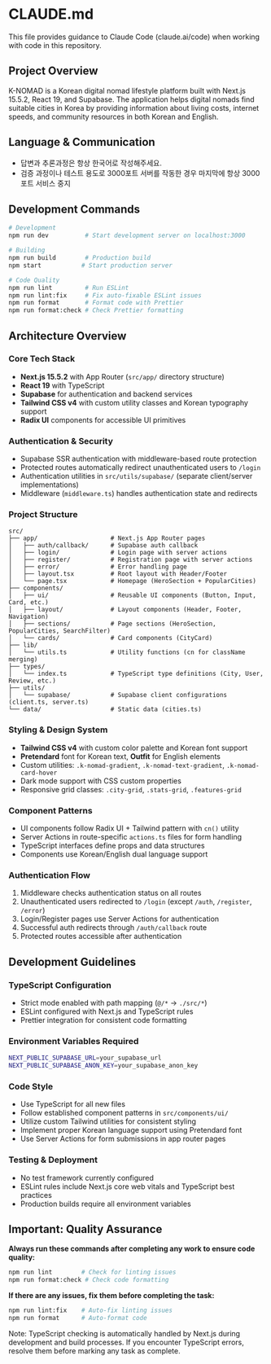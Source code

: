 # CLAUDE.md

This file provides guidance to Claude Code (claude.ai/code) when working with code in this repository.

## Project Overview

K-NOMAD is a Korean digital nomad lifestyle platform built with Next.js 15.5.2, React 19, and Supabase. The application helps digital nomads find suitable cities in Korea by providing information about living costs, internet speeds, and community resources in both Korean and English.

## Language & Communication
- 답변과 추론과정은 항상 한국어로 작성해주세요.
- 검증 과정이나 테스트 용도로 3000포트 서버를 작동한 경우 마지막에 항상 3000포트 서비스 중지

## Development Commands

```bash
# Development
npm run dev          # Start development server on localhost:3000

# Building
npm run build        # Production build
npm start           # Start production server

# Code Quality
npm run lint         # Run ESLint
npm run lint:fix     # Fix auto-fixable ESLint issues
npm run format       # Format code with Prettier
npm run format:check # Check Prettier formatting
```

## Architecture Overview

### Core Tech Stack
- **Next.js 15.5.2** with App Router (`src/app/` directory structure)
- **React 19** with TypeScript
- **Supabase** for authentication and backend services
- **Tailwind CSS v4** with custom utility classes and Korean typography support
- **Radix UI** components for accessible UI primitives

### Authentication & Security
- Supabase SSR authentication with middleware-based route protection
- Protected routes automatically redirect unauthenticated users to `/login`
- Authentication utilities in `src/utils/supabase/` (separate client/server implementations)
- Middleware (`middleware.ts`) handles authentication state and redirects

### Project Structure
```
src/
├── app/                    # Next.js App Router pages
│   ├── auth/callback/      # Supabase auth callback
│   ├── login/              # Login page with server actions
│   ├── register/           # Registration page with server actions  
│   ├── error/              # Error handling page
│   ├── layout.tsx          # Root layout with Header/Footer
│   └── page.tsx            # Homepage (HeroSection + PopularCities)
├── components/
│   ├── ui/                 # Reusable UI components (Button, Input, Card, etc.)
│   ├── layout/             # Layout components (Header, Footer, Navigation)
│   ├── sections/           # Page sections (HeroSection, PopularCities, SearchFilter)
│   └── cards/              # Card components (CityCard)
├── lib/
│   └── utils.ts            # Utility functions (cn for className merging)
├── types/
│   └── index.ts            # TypeScript type definitions (City, User, Review, etc.)
├── utils/
│   └── supabase/           # Supabase client configurations (client.ts, server.ts)
└── data/                   # Static data (cities.ts)
```

### Styling & Design System
- **Tailwind CSS v4** with custom color palette and Korean font support
- **Pretendard** font for Korean text, **Outfit** for English elements
- Custom utilities: `.k-nomad-gradient`, `.k-nomad-text-gradient`, `.k-nomad-card-hover`
- Dark mode support with CSS custom properties
- Responsive grid classes: `.city-grid`, `.stats-grid`, `.features-grid`

### Component Patterns
- UI components follow Radix UI + Tailwind pattern with `cn()` utility
- Server Actions in route-specific `actions.ts` files for form handling
- TypeScript interfaces define props and data structures
- Components use Korean/English dual language support

### Authentication Flow
1. Middleware checks authentication status on all routes
2. Unauthenticated users redirected to `/login` (except `/auth`, `/register`, `/error`)
3. Login/Register pages use Server Actions for authentication
4. Successful auth redirects through `/auth/callback` route
5. Protected routes accessible after authentication

## Development Guidelines

### TypeScript Configuration
- Strict mode enabled with path mapping (`@/*` → `./src/*`)
- ESLint configured with Next.js and TypeScript rules
- Prettier integration for consistent code formatting

### Environment Variables Required
```bash
NEXT_PUBLIC_SUPABASE_URL=your_supabase_url
NEXT_PUBLIC_SUPABASE_ANON_KEY=your_supabase_anon_key
```

### Code Style
- Use TypeScript for all new files
- Follow established component patterns in `src/components/ui/`
- Utilize custom Tailwind utilities for consistent styling
- Implement proper Korean language support using Pretendard font
- Use Server Actions for form submissions in app router pages

### Testing & Deployment
- No test framework currently configured
- ESLint rules include Next.js core web vitals and TypeScript best practices
- Production builds require all environment variables

## Important: Quality Assurance

**Always run these commands after completing any work to ensure code quality:**

```bash
npm run lint        # Check for linting issues
npm run format:check # Check code formatting
```

**If there are any issues, fix them before completing the task:**

```bash
npm run lint:fix    # Auto-fix linting issues
npm run format      # Auto-format code
```

Note: TypeScript checking is automatically handled by Next.js during development and build processes. If you encounter TypeScript errors, resolve them before marking any task as complete.